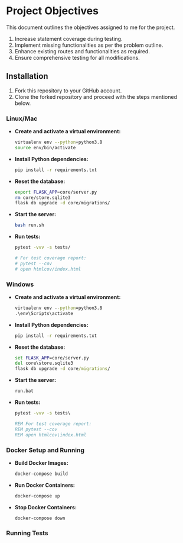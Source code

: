 # Project Objectives

This document outlines the objectives assigned to me for the project.

1. Increase statement coverage during testing.
2. Implement missing functionalities as per the problem outline.
3. Enhance existing routes and functionalities as required.
4. Ensure comprehensive testing for all modifications.

## Installation

1. Fork this repository to your GitHub account.
2. Clone the forked repository and proceed with the steps mentioned below.

### Linux/Mac

- **Create and activate a virtual environment:**
    ```bash
    virtualenv env --python=python3.8
    source env/bin/activate
    ```

- **Install Python dependencies:**
    ```bash
    pip install -r requirements.txt
    ```

- **Reset the database:**
    ```bash
    export FLASK_APP=core/server.py
    rm core/store.sqlite3
    flask db upgrade -d core/migrations/
    ```

- **Start the server:**
    ```bash
    bash run.sh
    ```

- **Run tests:**
    ```bash
    pytest -vvv -s tests/

    # For test coverage report:
    # pytest --cov
    # open htmlcov/index.html
    ```

### Windows

- **Create and activate a virtual environment:**
    ```cmd
    virtualenv env --python=python3.8
    .\env\Scripts\activate
    ```

- **Install Python dependencies:**
    ```cmd
    pip install -r requirements.txt
    ```

- **Reset the database:**
    ```cmd
    set FLASK_APP=core/server.py
    del core\store.sqlite3
    flask db upgrade -d core/migrations/
    ```

- **Start the server:**
    ```cmd
    run.bat
    ```

- **Run tests:**
    ```cmd
    pytest -vvv -s tests\

    REM For test coverage report:
    REM pytest --cov
    REM open htmlcov\index.html
    ```

### Docker Setup and Running

- **Build Docker Images:**
    ```bash
    docker-compose build
    ```

- **Run Docker Containers:**
    ```bash
    docker-compose up
    ```

- **Stop Docker Containers:**
    ```bash
    docker-compose down
    ```

### Running Tests

